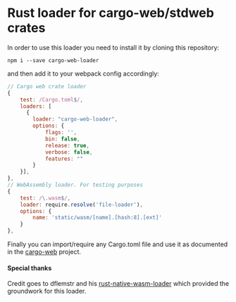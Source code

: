 # Rust loader for cargo-web/stdweb crates

In order to use this loader you need to install it by cloning this repository:
```
npm i --save cargo-web-loader
```
and then add it to your webpack config accordingly:
```javascript
// Cargo web crate loader
{
    test: /Cargo.toml$/,
    loaders: [
      {
        loader: "cargo-web-loader",
        options: {
            flags: '',
            bin: false,
            release: true,
            verbose: false,
            features: ""
        }
    }],
},
// WebAssembly loader. For testing purposes
{
    test: /\.wasm$/,
    loader: require.resolve('file-loader'),
    options: {
        name: 'static/wasm/[name].[hash:8].[ext]'
    }
},
```
Finally you can import/require any Cargo.toml file and use it as documented in the [cargo-web](https://github.com/koute/cargo-web) project.

#### Special thanks
Credit goes to dflemstr and his [rust-native-wasm-loader](https://github.com/dflemstr/rust-native-wasm-loader) which provided the groundwork for this loader.
